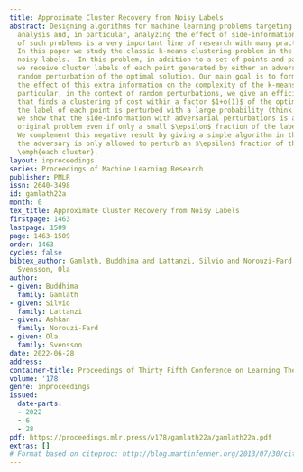 ```yaml
---
title: Approximate Cluster Recovery from Noisy Labels
abstract: Designing algorithms for machine learning problems targeting beyond worst-case
  analysis and, in particular, analyzing the effect of side-information on the complexity
  of such problems is a very important line of research with many practical applications.
  In this paper we study the classic k-means clustering problem in the presence of
  noisy labels.  In this problem, in addition to a set of points and parameter \(k\),
  we receive cluster labels of each point generated by either an adversarial or a
  random perturbation of the optimal solution. Our main goal is to formally study
  the effect of this extra information on the complexity of the k-means problem. In
  particular, in the context of random perturbations, we give an efficient algorithm
  that finds a clustering of cost within a factor $1+o(1)$ of the optimum even when
  the label of each point is perturbed with a large probability (think 99%). In contrast,
  we show that the side-information with adversarial perturbations is as hard as the
  original problem even if only a small $\epsilon$ fraction of the labels are  perturbed.
  We complement this negative result by giving a simple algorithm in the case when
  the adversary is only allowed to perturb an $\epsilon$ fraction of the labels per
  \emph{each cluster}.
layout: inproceedings
series: Proceedings of Machine Learning Research
publisher: PMLR
issn: 2640-3498
id: gamlath22a
month: 0
tex_title: Approximate Cluster Recovery from Noisy Labels
firstpage: 1463
lastpage: 1509
page: 1463-1509
order: 1463
cycles: false
bibtex_author: Gamlath, Buddhima and Lattanzi, Silvio and Norouzi-Fard, Ashkan and
  Svensson, Ola
author:
- given: Buddhima
  family: Gamlath
- given: Silvio
  family: Lattanzi
- given: Ashkan
  family: Norouzi-Fard
- given: Ola
  family: Svensson
date: 2022-06-28
address:
container-title: Proceedings of Thirty Fifth Conference on Learning Theory
volume: '178'
genre: inproceedings
issued:
  date-parts:
  - 2022
  - 6
  - 28
pdf: https://proceedings.mlr.press/v178/gamlath22a/gamlath22a.pdf
extras: []
# Format based on citeproc: http://blog.martinfenner.org/2013/07/30/citeproc-yaml-for-bibliographies/
---
```

